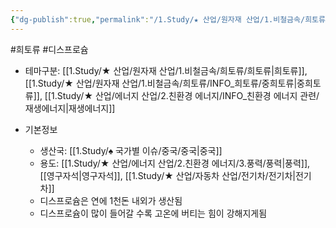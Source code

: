 ```yaml
---
{"dg-publish":true,"permalink":"/1.Study/★ 산업/원자재 산업/1.비철금속/희토류/INFO_희토류/디스프로슘/","created":"2023-06-08T11:06:08.430+09:00","updated":"2025-06-26T12:56:57.266+09:00"}
---
```


#희토류 #디스프로슘


- 테마구분: [[1.Study/★ 산업/원자재 산업/1.비철금속/희토류/희토류\|희토류]], [[1.Study/★ 산업/원자재 산업/1.비철금속/희토류/INFO_희토류/중희토류\|중희토류]], [[1.Study/★ 산업/에너지 산업/2.친환경 에너지/INFO_친환경 에너지 관련/재생에너지\|재생에너지]]


- 기본정보

	- 생산국: [[1.Study/♠ 국가별 이슈/중국/중국\|중국]]
	- 용도: [[1.Study/★ 산업/에너지 산업/2.친환경 에너지/3.풍력/풍력\|풍력]], [[영구자석\|영구자석]], [[1.Study/★ 산업/자동차 산업/전기차/전기차\|전기차]]
	- 디스프로슘은 연에 1천돈 내외가 생산됨
	- 디스프로슘이 많이 들어갈 수록 고온에 버티는 힘이 강해지게됨